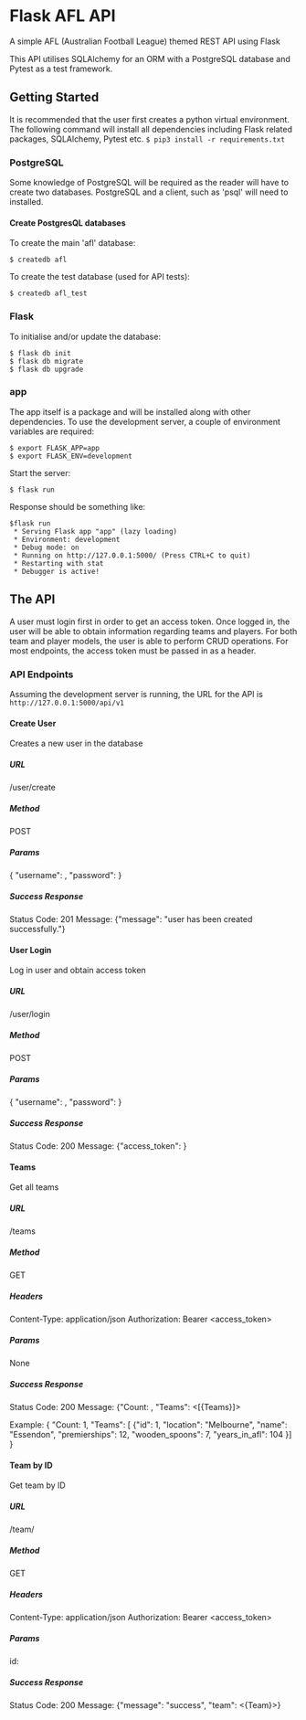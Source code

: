 # Flask AFL API
A simple AFL (Australian Football League) themed REST API using Flask

This API utilises SQLAlchemy for an ORM with a PostgreSQL database and Pytest as a test framework.


## Getting Started

It is recommended that the user first creates a python virtual environment. The following command will install all dependencies including Flask related packages, SQLAlchemy, Pytest etc. 
``` $ pip3 install -r requirements.txt ```

### PostgreSQL
Some knowledge of PostgreSQL will be required as the reader will have to create two databases. PostgreSQL and a client, such as 'psql' will need to installed.

#### Create PostgresQL databases 
To create the main 'afl' database:
```
$ createdb afl
```

To create the test database (used for API tests):
```
$ createdb afl_test
```


### Flask
To initialise and/or update the database:
```
$ flask db init
$ flask db migrate
$ flask db upgrade
```

### app
The app itself is a package and will be installed along with other dependencies.
To use the development server, a couple of environment variables are required:
```
$ export FLASK_APP=app
$ export FLASK_ENV=development
```

Start the server:
```
$ flask run
```
Response should be something like:
```
$flask run
 * Serving Flask app "app" (lazy loading)
 * Environment: development
 * Debug mode: on
 * Running on http://127.0.0.1:5000/ (Press CTRL+C to quit)
 * Restarting with stat
 * Debugger is active!
```


## The API
A user must login first in order to get an access token. Once logged in, the user will be able to obtain information regarding teams and players. For both team and player models, the user is able to perform CRUD operations. For most endpoints, the access token must be passed in as a header.
 
### API Endpoints
Assuming the development server is running, the URL for the API is ```http://127.0.0.1:5000/api/v1```

#### Create User
Creates a new user in the database

##### URL
/user/create

##### Method
POST

##### Params
{
    "username": <string>,
    "password": <string>
}

##### Success Response
Status Code: 201
Message: {"message": "user <username> has been created successfully."}


#### User Login
Log in user and obtain access token 

##### URL
/user/login

##### Method
POST

##### Params
{
    "username": <string>,
    "password": <string>
}

##### Success Response
Status Code: 200
Message: {"access_token": <token>}




#### Teams
Get all teams

##### URL
/teams

##### Method
GET

##### Headers
Content-Type: application/json
Authorization: Bearer <access_token>

##### Params
None

##### Success Response
Status Code: 200
Message: {"Count: <int>, "Teams": <[{Teams}]>

Example:
{
    "Count: 1, 
    "Teams": [
        {"id": 1,
        "location": "Melbourne",
        "name": "Essendon",
        "premierships": 12,
        "wooden_spoons": 7,
        "years_in_afl": 104
        }]
}


#### Team by ID
Get team by ID

##### URL
/team/<id>

##### Method
GET

##### Headers
Content-Type: application/json
Authorization: Bearer <access_token>

##### Params
id: <int>

##### Success Response
Status Code: 200
Message: {"message": "success", "team": <{Team}>}
